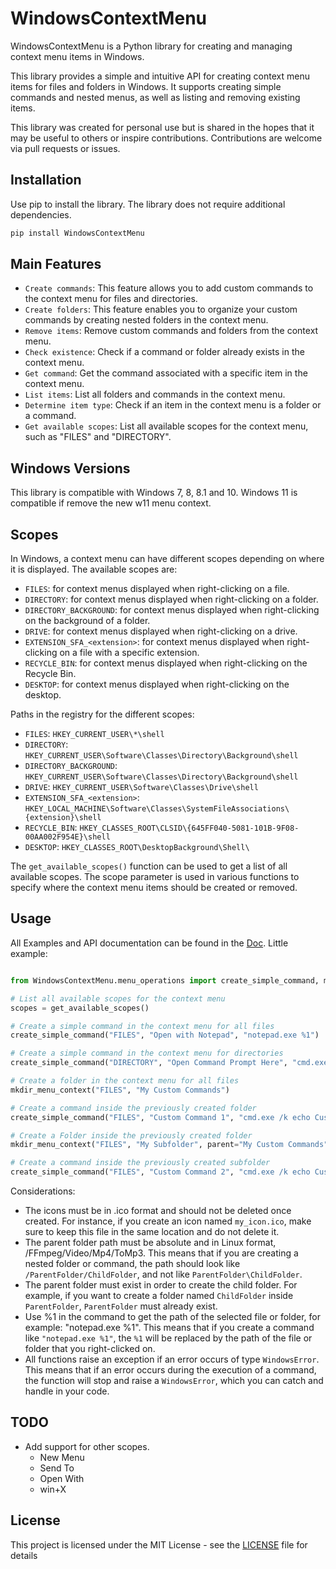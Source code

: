 # WindowsContextMenu

WindowsContextMenu is a Python library for creating and managing context menu items in Windows.

This library provides a simple and intuitive API for creating context menu items for files and folders in Windows. It supports creating simple commands and nested menus, as well as listing and removing existing items.

This library was created for personal use but is shared in the hopes that it may be useful to others or inspire contributions. Contributions are welcome via pull requests or issues.

## Installation

Use pip to install the library. The library does not require additional dependencies.

```bash
pip install WindowsContextMenu
```

## Main Features
- `Create commands`: This feature allows you to add custom commands to the context menu for files and directories.
- `Create folders`: This feature enables you to organize your custom commands by creating nested folders in the context menu.
- `Remove items`: Remove custom commands and folders from the context menu.
- `Check existence`: Check if a command or folder already exists in the context menu.
- `Get command`: Get the command associated with a specific item in the context menu.
- `List items`: List all folders and commands in the context menu.
- `Determine item type`: Check if an item in the context menu is a folder or a command.
- `Get available scopes`: List all available scopes for the context menu, such as "FILES" and "DIRECTORY".

## Windows Versions

This library is compatible with Windows 7, 8, 8.1 and 10.
Windows 11 is compatible if remove the new w11 menu context.

## Scopes

In Windows, a context menu can have different scopes depending on where it is displayed. The available scopes are:

- `FILES`: for context menus displayed when right-clicking on a file.
- `DIRECTORY`: for context menus displayed when right-clicking on a folder.
- `DIRECTORY_BACKGROUND`: for context menus displayed when right-clicking on the background of a folder.
- `DRIVE`: for context menus displayed when right-clicking on a drive.
- `EXTENSION_SFA_<extension>`: for context menus displayed when right-clicking on a file with a specific extension.
- `RECYCLE_BIN`: for context menus displayed when right-clicking on the Recycle Bin.
- `DESKTOP`: for context menus displayed when right-clicking on the desktop.

Paths in the registry for the different scopes:
- `FILES`: `HKEY_CURRENT_USER\*\shell`
- `DIRECTORY`: `HKEY_CURRENT_USER\Software\Classes\Directory\Background\shell`
- `DIRECTORY_BACKGROUND`: `HKEY_CURRENT_USER\Software\Classes\Directory\Background\shell`
- `DRIVE`: `HKEY_CURRENT_USER\Software\Classes\Drive\shell`
- `EXTENSION_SFA_<extension>`: `HKEY_LOCAL_MACHINE\Software\Classes\SystemFileAssociations\{extension}\shell`
- `RECYCLE_BIN`: `HKEY_CLASSES_ROOT\CLSID\{645FF040-5081-101B-9F08-00AA002F954E}\shell`
- `DESKTOP`: `HKEY_CLASSES_ROOT\DesktopBackground\Shell\`	

The `get_available_scopes()` function can be used to get a list of all available scopes. The scope parameter is used in various functions to specify where the context menu items should be created or removed.

## Usage

All Examples and API documentation can be found in the [Doc](https://offerrall.github.io/WindowsContextMenu/WindowsContextMenu.html).
Little example:

```python

from WindowsContextMenu.menu_operations import create_simple_command, mkdir_menu_context, get_available_scopes

# List all available scopes for the context menu
scopes = get_available_scopes()

# Create a simple command in the context menu for all files
create_simple_command("FILES", "Open with Notepad", "notepad.exe %1")

# Create a simple command in the context menu for directories
create_simple_command("DIRECTORY", "Open Command Prompt Here", "cmd.exe /k cd %1")

# Create a folder in the context menu for all files
mkdir_menu_context("FILES", "My Custom Commands")

# Create a command inside the previously created folder
create_simple_command("FILES", "Custom Command 1", "cmd.exe /k echo Custom Command 1", parent="My Custom Commands")

# Create a Folder inside the previously created folder
mkdir_menu_context("FILES", "My Subfolder", parent="My Custom Commands")

# Create a command inside the previously created subfolder
create_simple_command("FILES", "Custom Command 2", "cmd.exe /k echo Custom Command 2", parent="My Custom Commands/My Subfolder")

```

Considerations:

- The icons must be in .ico format and should not be deleted once created. For instance, if you create an icon named `my_icon.ico`, make sure to keep this file in the same location and do not delete it.
- The parent folder path must be absolute and in Linux format, /FFmpeg/Video/Mp4/ToMp3. This means that if you are creating a nested folder or command, the path should look like `/ParentFolder/ChildFolder`, and not like `ParentFolder\ChildFolder`.
- The parent folder must exist in order to create the child folder. For example, if you want to create a folder named `ChildFolder` inside `ParentFolder`, `ParentFolder` must already exist.
- Use %1 in the command to get the path of the selected file or folder, for example: "notepad.exe %1". This means that if you create a command like `"notepad.exe %1"`, the `%1` will be replaced by the path of the file or folder that you right-clicked on.
- All functions raise an exception if an error occurs of type `WindowsError`. This means that if an error occurs during the execution of a command, the function will stop and raise a `WindowsError`, which you can catch and handle in your code.


## TODO
- Add support for other scopes.
  - New Menu
  - Send To
  - Open With
  - win+X

## License
This project is licensed under the MIT License - see the [LICENSE](LICENSE) file for details
